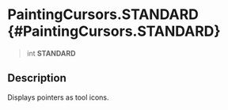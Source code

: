 PaintingCursors.STANDARD {#PaintingCursors.STANDARD}
========================

> int **STANDARD**

Description
-----------

Displays pointers as tool icons.
